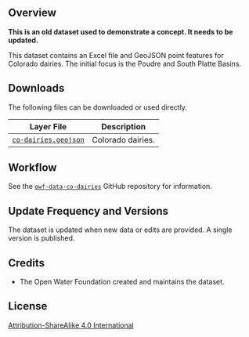 ## Overview ##

**This is an old dataset used to demonstrate a concept.  It needs to be updated.**

This dataset contains an Excel file and GeoJSON point features for Colorado dairies.
The initial focus is the Poudre and South Platte Basins.

## Downloads ##

The following files can be downloaded or used directly.

| **Layer File** | **Description** |
| -- | -- |
| [`co-dairies.geojson`](co-dairies.geojson) | Colorado dairies. |

## Workflow ##

See the [`owf-data-co-dairies`](https://github.com/OpenWaterFoundation/owf-data-co-dairies)
GitHub repository for information.

## Update Frequency and Versions ##

The dataset is updated when new data or edits are provided.
A single version is published.

## Credits ##

* The Open Water Foundation created and maintains the dataset.

## License ##

[Attribution-ShareAlike 4.0 International](https://creativecommons.org/licenses/by-sa/4.0/)
